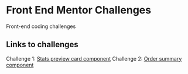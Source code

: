 # Front End Mentor Challenges
 Front-end coding challenges
 
## Links to challenges

Challenge 1: [Stats preview card component](https://www.frontendmentor.io/challenges/stats-preview-card-component-8JqbgoU62)
Challenge 2: [Order summary component](https://www.frontendmentor.io/challenges/order-summary-component-QlPmajDUj)
